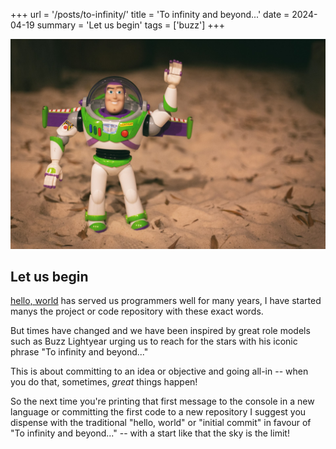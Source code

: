 +++
url = '/posts/to-infinity/'
title = 'To infinity and beyond...'
date = 2024-04-19
summary = 'Let us begin'
tags = ['buzz']
+++

![buzz wave](buzz-wave.jpg "Photo by [Veit Hammer](https://unsplash.com/@derveit) on [Unsplash](https://unsplash.com/)")

## Let us begin
[hello, world](https://en.wikipedia.org/wiki/%22Hello,_World!%22_program)
has served us programmers well for many years, I have started manys the project or code repository with these exact words.

But times have changed and we have been inspired by great role models such as Buzz Lightyear urging us to reach for the stars with his iconic phrase "To infinity and beyond..."

This is about committing to an idea or objective and going all-in --  when you do that, sometimes, *great* things happen!

So the next time you're printing that first message to the console in a new language or committing the first code to a new repository I suggest you dispense with the traditional "hello, world" or "initial commit" in favour of "To infinity and beyond..." -- with a start like that the sky is the limit!
